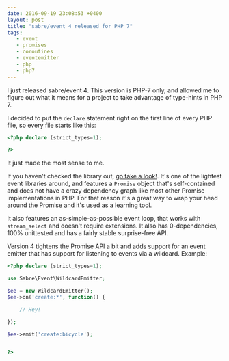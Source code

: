 ```yaml
---
date: 2016-09-19 23:08:53 +0400
layout: post
title: "sabre/event 4 released for PHP 7"
tags:
   - event
   - promises
   - coroutines
   - eventemitter
   - php
   - php7
---
```


I just released sabre/event 4. This version is PHP-7 only, and allowed me to
figure out what it means for a project to take advantage of type-hints in PHP
7.

I decided to put the `declare` statement right on the first line of every PHP
file, so every file starts like this:

```php
<?php declare (strict_types=1);

?>
```

It just made the most sense to me.

If you haven't checked the library out, [go take a look!][1]. It's one of the
lightest event libraries around, and features a `Promise` object that's
self-contained and does not have a crazy dependency graph like most other
Promise implementations in PHP. For that reason it's a great way to wrap your
head around the Promise and it's used as a learning tool.

It also features an as-simple-as-possible event loop, that works with
`stream_select` and doesn't require extensions. It also has 0-dependencies,
100% unittested and has a fairly stable surprise-free API.

Version 4 tightens the Promise API a bit and adds support for an event emitter
that has support for listening to events via a wildcard. Example:

```php
<?php declare (strict_types=1);

use Sabre\Event\WildcardEmitter;

$ee = new WildcardEmitter();
$ee->on('create:*', function() {

    // Hey!

});

$ee->emit('create:bicycle');


?>
```

[1]: http://sabre.io/event/
